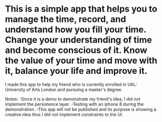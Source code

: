 # This is a simple app that helps you to manage the time, record, and understand how you fill your time. Change your understanding of time and become conscious of it. Know the value of your time and move with it, balance your life and improve it.

I made this app to help my friend who is currently enrolled in UAL: University of Arts London and pursuing a master's degree.

Notes: -Since it is a demo to demonstrate my friend's idea, I did not implement the persistence layer. -Testing with an iphone 8 during the demonstration. -This app will not be published and its purpose is showing a creative idea thus I did not implement constraints to the UI.
